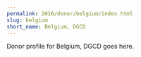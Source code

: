 ```yaml
---
permalink: 2016/donor/belgium/index.html
slug: belgium
short_name: Belgium, DGCD
---
```


Donor profile for Belgium, DGCD goes here.
